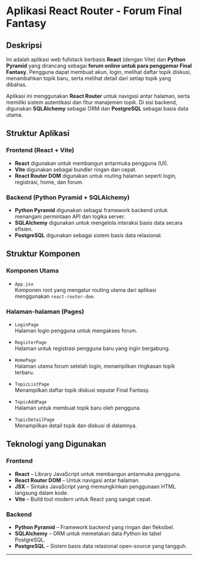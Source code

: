 # Aplikasi React Router - Forum Final Fantasy

## Deskripsi

Ini adalah aplikasi web fullstack berbasis **React** (dengan Vite) dan **Python Pyramid** yang dirancang sebagai **forum online untuk para penggemar Final Fantasy**. Pengguna dapat membuat akun, login, melihat daftar topik diskusi, menambahkan topik baru, serta melihat detail dari setiap topik yang dibahas.

Aplikasi ini menggunakan **React Router** untuk navigasi antar halaman, serta memiliki sistem autentikasi dan fitur manajemen topik. Di sisi backend, digunakan **SQLAlchemy** sebagai ORM dan **PostgreSQL** sebagai basis data utama.

## Struktur Aplikasi

### Frontend (React + Vite)

- **React** digunakan untuk membangun antarmuka pengguna (UI).
- **Vite** digunakan sebagai bundler ringan dan cepat.
- **React Router DOM** digunakan untuk routing halaman seperti login, registrasi, home, dan forum.

### Backend (Python Pyramid + SQLAlchemy)

- **Python Pyramid** digunakan sebagai framework backend untuk menangani permintaan API dan logika server.
- **SQLAlchemy** digunakan untuk mengelola interaksi basis data secara efisien.
- **PostgreSQL** digunakan sebagai sistem basis data relasional.

## Struktur Komponen

### Komponen Utama

- `App.jsx`  
  Komponen root yang mengatur routing utama dari aplikasi menggunakan `react-router-dom`.

### Halaman-halaman (Pages)

- `LoginPage`  
  Halaman login pengguna untuk mengakses forum.

- `RegisterPage`  
  Halaman untuk registrasi pengguna baru yang ingin bergabung.

- `HomePage`  
  Halaman utama forum setelah login, menampilkan ringkasan topik terbaru.

- `TopicListPage`  
  Menampilkan daftar topik diskusi seputar Final Fantasy.

- `TopicAddPage`  
  Halaman untuk membuat topik baru oleh pengguna.

- `TopicDetailPage`  
  Menampilkan detail topik dan diskusi di dalamnya.

## Teknologi yang Digunakan

### Frontend

- **React** – Library JavaScript untuk membangun antarmuka pengguna.
- **React Router DOM** – Untuk navigasi antar halaman.
- **JSX** – Sintaks JavaScript yang memungkinkan penggunaan HTML langsung dalam kode.
- **Vite** – Build tool modern untuk React yang sangat cepat.

### Backend

- **Python Pyramid** – Framework backend yang ringan dan fleksibel.
- **SQLAlchemy** – ORM untuk memetakan data Python ke tabel PostgreSQL.
- **PostgreSQL** – Sistem basis data relasional open-source yang tangguh.

---
